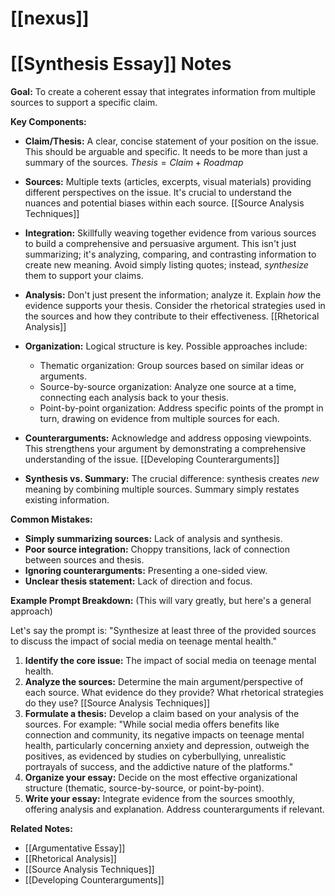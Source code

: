 # [[nexus]]
# [[Synthesis Essay]] Notes

**Goal:** To create a coherent essay that integrates information from multiple sources to support a specific claim.

**Key Components:**

* **Claim/Thesis:**  A clear, concise statement of your position on the issue.  This should be arguable and specific.  It needs to be more than just a summary of the sources.  $Thesis = Claim + Roadmap$

* **Sources:** Multiple texts (articles, excerpts, visual materials) providing different perspectives on the issue.  It's crucial to understand the nuances and potential biases within each source. [[Source Analysis Techniques]]

* **Integration:** Skillfully weaving together evidence from various sources to build a comprehensive and persuasive argument.  This isn't just summarizing; it's analyzing, comparing, and contrasting information to create new meaning.  Avoid simply listing quotes; instead, *synthesize* them to support your claims.

* **Analysis:**  Don't just present the information; analyze it.  Explain *how* the evidence supports your thesis.   Consider the rhetorical strategies used in the sources and how they contribute to their effectiveness.  [[Rhetorical Analysis]]


* **Organization:**  Logical structure is key.  Possible approaches include:
    *  Thematic organization: Group sources based on similar ideas or arguments.
    *  Source-by-source organization:  Analyze one source at a time, connecting each analysis back to your thesis.
    *  Point-by-point organization: Address specific points of the prompt in turn, drawing on evidence from multiple sources for each.


* **Counterarguments:** Acknowledge and address opposing viewpoints.  This strengthens your argument by demonstrating a comprehensive understanding of the issue. [[Developing Counterarguments]]


* **Synthesis vs. Summary:**  The crucial difference: synthesis creates *new* meaning by combining multiple sources. Summary simply restates existing information.


**Common Mistakes:**

* **Simply summarizing sources:**  Lack of analysis and synthesis.
* **Poor source integration:**  Choppy transitions, lack of connection between sources and thesis.
* **Ignoring counterarguments:**  Presenting a one-sided view.
* **Unclear thesis statement:**  Lack of direction and focus.


**Example Prompt Breakdown:** (This will vary greatly, but here's a general approach)

Let's say the prompt is:  "Synthesize at least three of the provided sources to discuss the impact of social media on teenage mental health."

1. **Identify the core issue:**  The impact of social media on teenage mental health.
2. **Analyze the sources:**  Determine the main argument/perspective of each source.  What evidence do they provide? What rhetorical strategies do they use? [[Source Analysis Techniques]]
3. **Formulate a thesis:**  Develop a claim based on your analysis of the sources.  For example:  "While social media offers benefits like connection and community, its negative impacts on teenage mental health, particularly concerning anxiety and depression, outweigh the positives, as evidenced by studies on cyberbullying, unrealistic portrayals of success, and the addictive nature of the platforms."
4. **Organize your essay:** Decide on the most effective organizational structure (thematic, source-by-source, or point-by-point).
5. **Write your essay:**  Integrate evidence from the sources smoothly, offering analysis and explanation. Address counterarguments if relevant.


**Related Notes:**

* [[Argumentative Essay]]
* [[Rhetorical Analysis]]
* [[Source Analysis Techniques]]
* [[Developing Counterarguments]]

